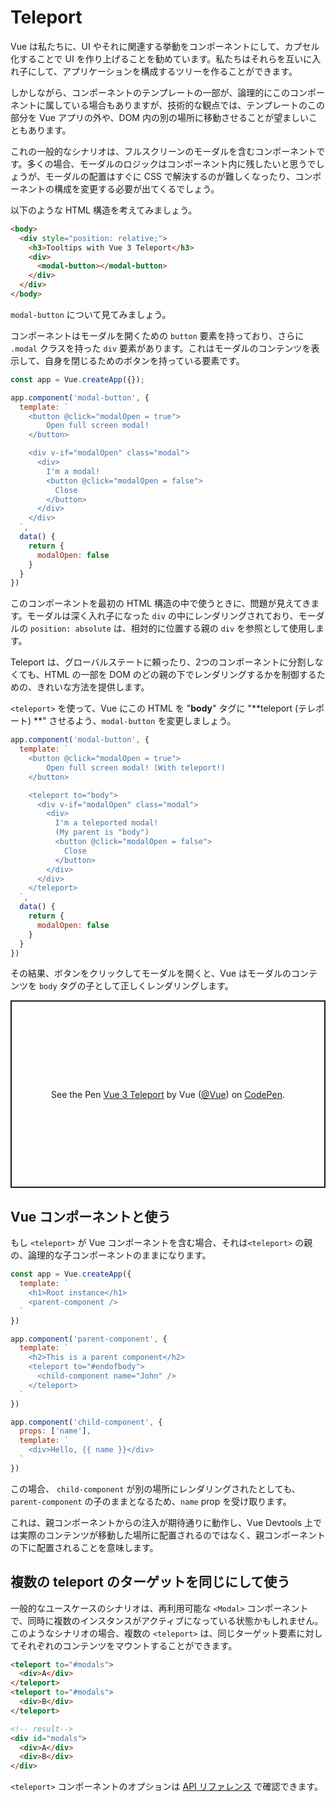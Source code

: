 # Teleport

Vue は私たちに、UI やそれに関連する挙動をコンポーネントにして、カプセル化することで UI を作り上げることを勧めています。私たちはそれらを互いに入れ子にして、アプリケーションを構成するツリーを作ることができます。

しかしながら、コンポーネントのテンプレートの一部が、論理的にこのコンポーネントに属している場合もありますが、技術的な観点では、テンプレートのこの部分を Vue アプリの外や、DOM 内の別の場所に移動させることが望ましいこともあります。

これの一般的なシナリオは、フルスクリーンのモーダルを含むコンポーネントです。多くの場合、モーダルのロジックはコンポーネント内に残したいと思うでしょうが、モーダルの配置はすぐに CSS で解決するのが難しくなったり、コンポーネントの構成を変更する必要が出てくるでしょう。

以下のような HTML 構造を考えてみましょう。

```html
<body>
  <div style="position: relative;">
    <h3>Tooltips with Vue 3 Teleport</h3>
    <div>
      <modal-button></modal-button>
    </div>
  </div>
</body>
```

`modal-button` について見てみましょう。

コンポーネントはモーダルを開くための `button` 要素を持っており、さらに `.modal` クラスを持った `div` 要素があります。これはモーダルのコンテンツを表示して、自身を閉じるためのボタンを持っている要素です。

```js
const app = Vue.createApp({});

app.component('modal-button', {
  template: `
    <button @click="modalOpen = true">
        Open full screen modal!
    </button>

    <div v-if="modalOpen" class="modal">
      <div>
        I'm a modal! 
        <button @click="modalOpen = false">
          Close
        </button>
      </div>
    </div>
  `,
  data() {
    return { 
      modalOpen: false
    }
  }
})
```

このコンポーネントを最初の HTML 構造の中で使うときに、問題が見えてきます。モーダルは深く入れ子になった `div` の中にレンダリングされており、モーダルの `position: absolute` は、相対的に位置する親の `div` を参照として使用します。

Teleport は、グローバルステートに頼ったり、2つのコンポーネントに分割しなくても、HTML の一部を DOM のどの親の下でレンダリングするかを制御するための、きれいな方法を提供します。

`<teleport>` を使って、Vue にこの HTML を "**body**" タグに "**teleport (テレポート) **" させるよう、`modal-button` を変更しましょう。 

```js
app.component('modal-button', {
  template: `
    <button @click="modalOpen = true">
        Open full screen modal! (With teleport!)
    </button>

    <teleport to="body">
      <div v-if="modalOpen" class="modal">
        <div>
          I'm a teleported modal! 
          (My parent is "body")
          <button @click="modalOpen = false">
            Close
          </button>
        </div>
      </div>
    </teleport>
  `,
  data() {
    return { 
      modalOpen: false
    }
  }
})
```

その結果、ボタンをクリックしてモーダルを開くと、Vue はモーダルのコンテンツを `body` タグの子として正しくレンダリングします。

<p class="codepen" data-height="300" data-theme-id="39028" data-default-tab="js,result" data-user="Vue" data-slug-hash="gOPNvjR" data-preview="true" data-editable="true" style="height: 300px; box-sizing: border-box; display: flex; align-items: center; justify-content: center; border: 2px solid; margin: 1em 0; padding: 1em;" data-pen-title="Vue 3 Teleport">
  <span>See the Pen <a href="https://codepen.io/team/Vue/pen/gOPNvjR">
  Vue 3 Teleport</a> by Vue (<a href="https://codepen.io/Vue">@Vue</a>)
  on <a href="https://codepen.io">CodePen</a>.</span>
</p>
<script async src="https://static.codepen.io/assets/embed/ei.js"></script>

## Vue コンポーネントと使う

もし `<teleport>` が Vue コンポーネントを含む場合、それは`<teleport>` の親の、論理的な子コンポーネントのままになります。

```js
const app = Vue.createApp({
  template: `
    <h1>Root instance</h1>
    <parent-component />
  `
})

app.component('parent-component', {
  template: `
    <h2>This is a parent component</h2>
    <teleport to="#endofbody">
      <child-component name="John" />
    </teleport>
  `
})

app.component('child-component', {
  props: ['name'],
  template: `
    <div>Hello, {{ name }}</div>
  `
})
```

この場合、 `child-component` が別の場所にレンダリングされたとしても、`parent-component` の子のままとなるため、`name` prop を受け取ります。

これは、親コンポーネントからの注入が期待通りに動作し、Vue Devtools 上では実際のコンテンツが移動した場所に配置されるのではなく、親コンポーネントの下に配置されることを意味します。

## 複数の teleport のターゲットを同じにして使う

一般的なユースケースのシナリオは、再利用可能な `<Modal>` コンポーネントで、同時に複数のインスタンスがアクティブになっている状態かもしれません。このようなシナリオの場合、複数の `<teleport>` は、同じターゲット要素に対してそれぞれのコンテンツをマウントすることができます。

```html
<teleport to="#modals">
  <div>A</div>
</teleport>
<teleport to="#modals">
  <div>B</div>
</teleport>

<!-- result-->
<div id="modals">
  <div>A</div>
  <div>B</div>
</div>
```

`<teleport>` コンポーネントのオプションは [API リファレンス](../api/built-in-components.html#teleport) で確認できます。
